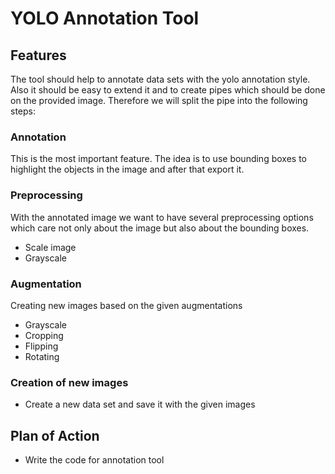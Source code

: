# YOLO Annotation Tool

## Features

The tool should help to annotate data sets with the yolo annotation style. Also it should be easy to extend it and to create pipes which should be done on the provided image. Therefore we will split the pipe into the following steps:

### Annotation

This is the most important feature. The idea is to use bounding boxes to highlight the objects in the image and after that export it.

### Preprocessing

With the annotated image we want to have several preprocessing options which care not only about the image but also about the bounding boxes.

- Scale image
- Grayscale

### Augmentation

Creating new images based on the given augmentations

- Grayscale
- Cropping
- Flipping
- Rotating

### Creation of new images

- Create a new data set and save it with the given images

## Plan of Action

- Write the code for annotation tool
